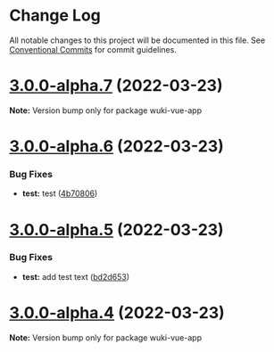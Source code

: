 # Change Log

All notable changes to this project will be documented in this file.
See [Conventional Commits](https://conventionalcommits.org) for commit guidelines.

# [3.0.0-alpha.7](https://github.com/melishev/wuki/compare/v3.0.0-alpha.6...v3.0.0-alpha.7) (2022-03-23)

**Note:** Version bump only for package wuki-vue-app





# [3.0.0-alpha.6](https://github.com/melishev/wuki/compare/v3.0.0-alpha.5...v3.0.0-alpha.6) (2022-03-23)


### Bug Fixes

* **test:** test ([4b70806](https://github.com/melishev/wuki/commit/4b708063b4218882a19e153f64aa3fa17faed5fe))





# [3.0.0-alpha.5](https://github.com/melishev/wuki/compare/v3.0.0-alpha.4...v3.0.0-alpha.5) (2022-03-23)


### Bug Fixes

* **test:** add test text ([bd2d653](https://github.com/melishev/wuki/commit/bd2d653b4154e82e2574dfa58d30efb0fe5b0346))





# [3.0.0-alpha.4](https://github.com/melishev/wuki/compare/v3.0.0-alpha.3...v3.0.0-alpha.4) (2022-03-23)

**Note:** Version bump only for package wuki-vue-app
